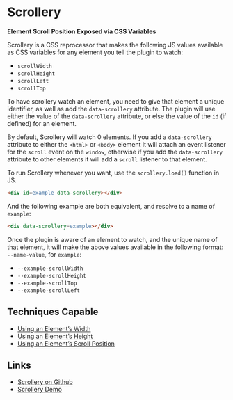 # Scrollery

**Element Scroll Position Exposed via CSS Variables**

Scrollery is a CSS reprocessor that makes the following JS values available as CSS variables for any element you tell the plugin to watch:

- `scrollWidth`
- `scrollHeight`
- `scrollLeft`
- `scrollTop`

To have scrollery watch an element, you need to give that element a unique identifier, as well as add the `data-scrollery` attribute. The plugin will use either the value of the `data-scrollery` attribute, or else the value of the `id` (if defined) for an element.

By default, Scrollery will watch 0 elements. If you add a `data-scrollery` attribute to either the `<html>` or `<body>` element it will attach an event listener for the `scroll` event on the `window`, otherwise if you add the `data-scrollery` attribute to other elements it will add a `scroll` listener to that element.

To run Scrollery whenever you want, use the `scrollery.load()` function in JS.

```html
<div id=example data-scrollery></div>
```

And the following example are both equivalent, and resolve to a name of `example`:

```html
<div data-scrollery=example></div>
```

Once the plugin is aware of an element to watch, and the unique name of that element, it will make the above values available in the following format: `--name-value`, for `example`:

- `--example-scrollWidth`
- `--example-scrollHeight`
- `--example-scrollTop`
- `--example-scrollLeft`

## Techniques Capable

- [Using an Element’s Width](../techniques/element-width.html)
- [Using an Element’s Height](../techniques/element-height.html)
- [Using an Element’s Scroll Position](../techniques/element-scroll.html)

## Links

- [Scrollery on Github](https://github.com/tomhodgins/cssplus/blob/gh-pages/scrollery.js)
- [Scrollery Demo](http://tomhodgins.github.io/cssplus/test/scrollery.html)